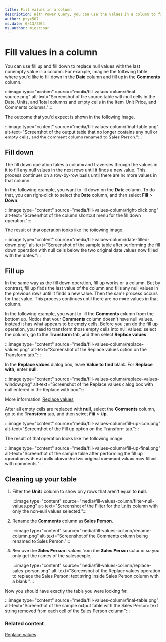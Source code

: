 ```yaml
---
title: Fill values in a column
description: With Power Query, you can use the values in a column to fill down or fill up any empty spaces in the column.
author: ptyx507
ms.date: 6/13/2024
ms.author: miescobar
---
```


# Fill values in a column

You can use fill up and fill down to replace null values with the last nonempty value in a column. For example, imagine the following table where you'd like to fill down in the **Date** column and fill up in the **Comments** column.

:::image type="content" source="media/fill-values-column/final-source.png" alt-text="Screenshot of the source table with null cells in the Date, Units, and Total columns and empty cells in the Item, Unit Price, and Comments columns.":::

The outcome that you'd expect is shown in the following image.

:::image type="content" source="media/fill-values-column/final-table.png" alt-text="Screenshot of the output table that no longer contains any null or empty cells, and the comment column renamed to Sales Person.":::

## Fill down

The fill down operation takes a column and traverses through the values in it to fill any null values in the next rows until it finds a new value. This process continues on a row-by-row basis until there are no more values in that column.

In the following example, you want to fill down on the **Date** column. To do that, you can right-click to select the **Date** column, and then select **Fill** > **Down**.

:::image type="content" source="media/fill-values-column/right-click.png" alt-text="Screenshot of the column shortcut menu for the fill down operation.":::

The result of that operation looks like the following image.

:::image type="content" source="media/fill-values-column/date-filled-down.png" alt-text="Screenshot of the sample table after performing the fill down operation with null cells below the two original date values now filled with the dates.":::

## Fill up

In the same way as the fill down operation, fill up works on a column. But by contrast, fill up finds the last value of the column and fills any null values in the previous rows until it finds a new value. Then the same process occurs for that value. This process continues until there are no more values in that column.

In the following example, you want to fill the **Comments** column from the bottom up. Notice that your **Comments** column doesn't have null values. Instead it has what appears to be empty cells. Before you can do the fill up operation, you need to transform those empty cells into null values: select the column, go to the **Transform** tab, and then select **Replace values**.

:::image type="content" source="media/fill-values-column/replace-values.png" alt-text="Screenshot of the Replace values option on the Transform tab.":::

In the **Replace values** dialog box, leave **Value to find** blank. For **Replace with**, enter **null**.

:::image type="content" source="media/fill-values-column/replace-values-window.png" alt-text="Screenshot of the Replace values dialog box with null entered in the Replace with box.":::

More information: [Replace values](replace-values.md)

After all empty cells are replaced with **null**, select the **Comments** column, go to the **Transform** tab, and then select **Fill** > **Up**.

:::image type="content" source="media/fill-values-column/fill-up-icon.png" alt-text="Screenshot of the Fill up option on the Transform tab.":::

The result of that operation looks like the following image.

:::image type="content" source="media/fill-values-column/fill-up-final.png" alt-text="Screenshot of the sample table after performing the fill up operation with null cells above the two original comment values now filled with comments.":::

## Cleaning up your table

1. Filter the **Units** column to show only rows that aren't equal to **null**.

   :::image type="content" source="media/fill-values-column/filter-null-values.png" alt-text="Screenshot of the Filter for the Units column with only the non-null values selected.":::

2. Rename the **Comments** column as **Sales Person**.

   :::image type="content" source="media/fill-values-column/rename-column.png" alt-text="Screenshot of the Comments column being renamed to Sales Person.":::

3. Remove the **Sales Person:** values from the **Sales Person** column so you only get the names of the salespeople.

   :::image type="content" source="media/fill-values-column/replace-sales-person.png" alt-text="Screenshot of the Replace values operation to replace the Sales Person: text string inside Sales Person column with a blank.":::

Now you should have exactly the table you were looking for.

:::image type="content" source="media/fill-values-column/final-table.png" alt-text="Screenshot of the sample output table with the Sales Person: text string removed from each cell of the Sales Person column.":::

### Related content

[Replace values](replace-values.md)
